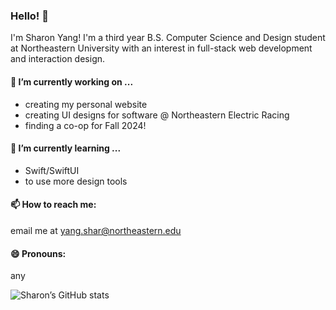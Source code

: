 ### Hello! 👋
I'm Sharon Yang! I'm a third year B.S. Computer Science and Design student at Northeastern University with an interest in full-stack web development and interaction design. 

#### 🔭 I’m currently working on ...
  - creating my personal website
  - creating UI designs for software @ Northeastern Electric Racing
  - finding a co-op for Fall 2024!

####  🌱 I’m currently learning ...
  - Swift/SwiftUI
  - to use more design tools
 
####  📫 How to reach me:
email me at yang.shar@northeastern.edu

####  😄 Pronouns:
any

![Sharon’s GitHub stats](https://github-readme-stats.vercel.app/api?username=sharonyang16&theme=calm&show_icons=true)

<!--
**sharonyang16/sharonyang16** is a ✨ _special_ ✨ repository because its `README.md` (this file) appears on your GitHub profile.

Here are some ideas to get you started:

- 🔭 I’m currently working on ...
- 🌱 I’m currently learning ...
- 👯 I’m looking to collaborate on ...
- 🤔 I’m looking for help with ...
- 💬 Ask me about ...
- 📫 How to reach me: ...
- 😄 Pronouns: ...
- ⚡ Fun fact: ...
-->

